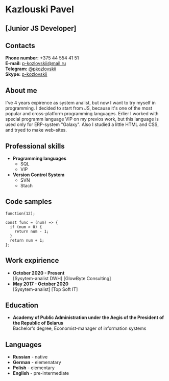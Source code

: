 # Kazlouski Pavel   
## [Junior JS Developer]  
## Contacts
__Phone number:__ +375 44 554 41 51  
__E-mail:__ p-kozlovskii@mail.ru  
__Telegram:__ [@pkozlovskii](https://t.me/pkozlovskii)  
__Skype:__ [p-kozlovskii](https://join.skype.com/invite/iWYNeESSAa26)
## About me
I've 4 years expirence as system analist, but now I want to try myself in programming. I decided to start from JS, because it's one of the most popular and cross-platform programming languages. Erlier I worked with special programm language VIP on my previos work, but this language is used only for ERP-system "Galaxy". Also I studied a little HTML and CSS, and tryed to make web-sites. 
## Professional skills
* __Programming languages__
    * SQL
    * VIP
* __Version Control System__
    * SVN
    * Stach 
## Code samples
`function(12);`
```
const func = (num) => {  
  if (num > 0) {  
    return num - 1;  
  }
  return num + 1;  
};  
```
## Work expirience
* __October 2020 - Present__  
[Sysytem-analist DWH] [GlowByte Consulting]
* __May 2017 - October 2020__  
[Sysytem-analist] [Top Soft IT]
## Education
* __Academy of Public Administration under the Aegis of the President of the Republic of Belarus__  
Bachelor's degree, Economist-manager of information systems
## Languages
* __Russian__  - native    
* __German__  - elemenatary   
* __Polish__   - elementary     
* __English__  - pre-intermediate